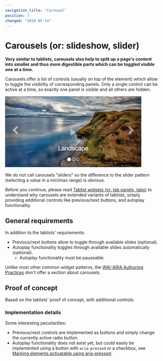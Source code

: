```yaml
---
navigation_title: "Carousel"
position: 7
changed: "2018-05-14"
---
```


# Carousels (or: slideshow, slider)

**Very similar to tablists, carousels also help to split up a page's content into smaller and thus more digestible parts which can be toggled visible one at a time.**

Carousels offer a list of controls (usually on top of the element) which allow to toggle the visibility of corresponding panels. Only a single control can be active at a time, so exactly one panel is visible and all others are hidden.

![Typical carousel](_media/typical-carousel.png)

We do not call carousels "sliders" so the difference to the slider pattern (selecting a value in a min/max range) is obvious.

Before you continue, please read [Tablist widgets (or: tab panels, tabs)](/pages/examples/widgets/tablists) to understand why carousels are extended variants of tablists, simply providing additional controls like previous/next buttons, and autoplay functionality.

## General requirements

In addition to the tablists' requirements:

- Previous/next buttons allow to toggle through available slides (optional).
- Autoplay functionality toggles through available slides automatically (optional).
    - Autoplay functionality must be pauseable.

Unlike most other common widget patterns, the [WAI-ARIA Authoring Practices](https://www.w3.org/TR/wai-aria-practices/) don't offer a section about carousels.

## Proof of concept

Based on the tablists' proof of concept, with additional controls:

[](_examples/carousel-with-radio-buttons)

### Implementation details

Some interesting peculiarities:

- Previous/next controls are implemented as buttons and simply change the currently active radio button.
- Autoplay functionality does not exist yet, but could easily be implemented using a button with `aria-pressed` or a checkbox, see [Marking elements activatable using aria-pressed](/pages/examples/sensible-aria-usage/pressed).